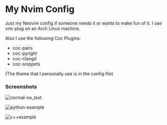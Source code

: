 # My Nvim Config

Just my Neovim config if someone needs it or wants to make fun of it. I use vim-plug on an Arch Linux machine.

Also I use the following Coc Plugins:
- coc-pairs
- coc-pyright
- coc-clangd
- coc-snippets

(The theme that I personally use is in the config file)

### Screenshots

![normal-no_text](https://github.com/masoshii/my-nvim-config/assets/98926764/e9117b45-9409-46e7-8646-6f7c934a5c14)


![python-example](https://github.com/masoshii/my-nvim-config/assets/98926764/3c615ff0-8b6b-4365-ae54-3063e7af7078)


![c++example](https://github.com/masoshii/my-nvim-config/assets/98926764/0a9fd37c-75d5-4d9b-b757-5e3ba2706109)

